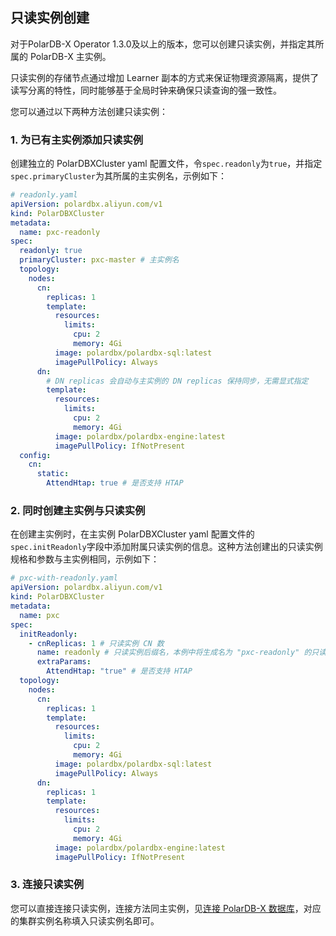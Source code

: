 ## 只读实例创建
对于PolarDB-X Operator 1.3.0及以上的版本，您可以创建只读实例，并指定其所属的 PolarDB-X 主实例。

只读实例的存储节点通过增加 Learner 副本的方式来保证物理资源隔离，提供了读写分离的特性，同时能够基于全局时钟来确保只读查询的强一致性。

您可以通过以下两种方法创建只读实例：

### 1. 为已有主实例添加只读实例
创建独立的 PolarDBXCluster yaml 配置文件，令`spec.readonly`为`true`，并指定`spec.primaryCluster`为其所属的主实例名，示例如下：
  ``` yaml
  # readonly.yaml
  apiVersion: polardbx.aliyun.com/v1
  kind: PolarDBXCluster
  metadata:
    name: pxc-readonly
  spec:
    readonly: true
    primaryCluster: pxc-master # 主实例名
    topology:
      nodes:
        cn:
          replicas: 1
          template:
            resources:
              limits:
                cpu: 2
                memory: 4Gi
            image: polardbx/polardbx-sql:latest
            imagePullPolicy: Always
        dn:
          # DN replicas 会自动与主实例的 DN replicas 保持同步，无需显式指定
          template:
            resources:
              limits:
                cpu: 2
                memory: 4Gi
            image: polardbx/polardbx-engine:latest
            imagePullPolicy: IfNotPresent
    config:
      cn:
        static:
          AttendHtap: true # 是否支持 HTAP
  ```
### 2. 同时创建主实例与只读实例
在创建主实例时，在主实例 PolarDBXCluster yaml 配置文件的`spec.initReadonly`字段中添加附属只读实例的信息。这种方法创建出的只读实例规格和参数与主实例相同，示例如下：
  ``` yaml
  # pxc-with-readonly.yaml
  apiVersion: polardbx.aliyun.com/v1
  kind: PolarDBXCluster
  metadata:
    name: pxc
  spec:
    initReadonly:
      - cnReplicas: 1 # 只读实例 CN 数
        name: readonly # 只读实例后缀名，本例中将生成名为 "pxc-readonly" 的只读实例，不填则会生成随机后缀
        extraParams:
          AttendHtap: "true" # 是否支持 HTAP
    topology:
      nodes:
        cn:
          replicas: 1
          template:
            resources:
              limits:
                cpu: 2
                memory: 4Gi
            image: polardbx/polardbx-sql:latest
            imagePullPolicy: Always
        dn:
          replicas: 1
          template:
            resources:
              limits:
                cpu: 2
                memory: 4Gi
            image: polardbx/polardbx-engine:latest
            imagePullPolicy: IfNotPresent
  ```

### 3. 连接只读实例

您可以直接连接只读实例，连接方法同主实例，见[连接 PolarDB-X 数据库](../connection/README.md)，对应的集群实例名称填入只读实例名即可。